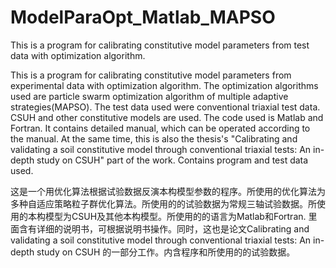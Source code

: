 # ModelParaOpt_Matlab_MAPSO
This is a program for calibrating constitutive model parameters from test data with optimization algorithm.

This is a program for calibrating constitutive model parameters from experimental data with optimization algorithm.  The optimization algorithms used are particle swarm optimization algorithm of multiple adaptive strategies(MAPSO).  The test data used were conventional triaxial test data.  CSUH and other constitutive models are used.  The code used is Matlab and Fortran. It contains detailed manual, which can be operated according to the manual.  At the same time, this is also the thesis's "Calibrating and validating a soil constitutive model through conventional triaxial tests: An in-depth study on CSUH" part of the work.  Contains program and test data used.  


这是一个用优化算法根据试验数据反演本构模型参数的程序。所使用的优化算法为多种自适应策略粒子群优化算法。所使用的的试验数据为常规三轴试验数据。所使用的本构模型为CSUH及其他本构模型。所使用的的语言为Matlab和Fortran. 里面含有详细的说明书，可根据说明书操作。同时，这也是论文Calibrating and validating a soil constitutive model through conventional triaxial tests: An in-depth study on CSUH 的一部分工作。内含程序和所使用的的试验数据。






